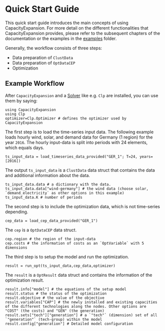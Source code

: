 Quick Start Guide
=================

This quick start guide introduces the main concepts of using CapacityExpansion. For more detail on the different functionalities that CapacityExpansion provides, please refer to the subsequent chapters of the documentation or the examples in the [examples](https://github.com/YoungFaithful/CapacityExpansion.jl/tree/master/examples) folder.

Generally, the workflow consists of three steps:
- Data preparation of `ClustData`
- Data preparation of `OptDataCEP`
- Optimization

## Example Workflow
After `CapacityExpansion` and a [Solver](@ref) like e.g. `Clp` are installed, you can use them by saying:
```@repl workflow
using CapacityExpansion
using Clp
optimizer=Clp.Optimizer # defines the optimizer used by CapacityExpansion
```

The first step is to load the time-series input data. The following example loads hourly wind, solar, and demand data for Germany (1 region) for the year `2016`. The hourly input-data is split into periods with 24 elements, which equals days.
```@repl workflow
ts_input_data = load_timeseries_data_provided("GER_1"; T=24, years=[2016])
```
The output `ts_input_data` is a `ClustData` data struct that contains the data and additional information about the data.
```@repl workflow
ts_input_data.data # a dictionary with the data.
ts_input_data.data["wind-germany"] # the wind data (choose solar, `demand_electricity` as other options in this example)
ts_input_data.K # number of periods
```

The second step is to include the optimization data, which is not time-series depending.
```@repl workflow
cep_data = load_cep_data_provided("GER_1")
```
The `cep` is a `OptDataCEP` data struct.
```@repl workflow
cep.region # the region of the input-data
cep.costs # the information of costs as an `OptVariable` with 5 dimensions
```

The third step is to setup the model and run the optimization.
```@repl workflow
result = run_opt(ts_input_data,cep_data,optimizer)
```

The `result` is a `OptResult` data struct and contains the information of the optimization result.
```@repl workflow
result.info["model"] # the equations of the setup model
result.status # the status of the optimization
result.objective # the value of the objective
result.variables["CAP"] # the newly installed and existing capacities of the different technologies along the nodes. Other options are "COST" (the costs) and "GEN" (the generation)
result.sets["tech"]["generation"] # a `"tech"` (dimension) set of all `"generation"` (tech-group) within the model
result.config["generation"] # Detailed model configuration
```
